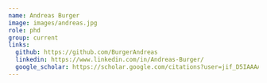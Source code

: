 ```yaml
---
name: Andreas Burger
image: images/andreas.jpg
role: phd
group: current
links:
  github: https://github.com/BurgerAndreas
  linkedin: https://www.linkedin.com/in/Andreas-Burger/
  google_scholar: https://scholar.google.com/citations?user=jif_D5IAAAAJ
---
```


